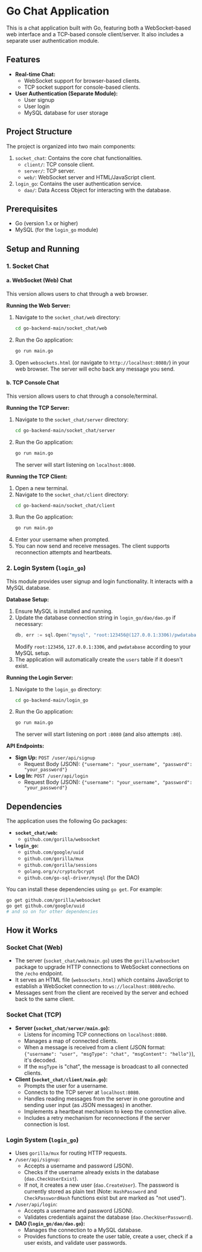 # Go Chat Application

This is a chat application built with Go, featuring both a WebSocket-based web interface and a TCP-based console client/server. It also includes a separate user authentication module.

## Features

  * **Real-time Chat:**
      * WebSocket support for browser-based clients.
      * TCP socket support for console-based clients.
  * **User Authentication (Separate Module):**
      * User signup
      * User login
      * MySQL database for user storage

## Project Structure

The project is organized into two main components:

1.  `socket_chat`: Contains the core chat functionalities.
      * `client/`: TCP console client.
      * `server/`: TCP server.
      * `web/`: WebSocket server and HTML/JavaScript client.
2.  `login_go`: Contains the user authentication service.
      * `dao/`: Data Access Object for interacting with the database.

## Prerequisites

  * Go (version 1.x or higher)
  * MySQL (for the `login_go` module)

## Setup and Running

### 1\. Socket Chat

#### a. WebSocket (Web) Chat

This version allows users to chat through a web browser.

**Running the Web Server:**

1.  Navigate to the `socket_chat/web` directory:
    ```bash
    cd go-backend-main/socket_chat/web
    ```
2.  Run the Go application:
    ```bash
    go run main.go
    ```
3.  Open `websockets.html` (or navigate to `http://localhost:8080/`) in your web browser. The server will echo back any message you send.

#### b. TCP Console Chat

This version allows users to chat through a console/terminal.

**Running the TCP Server:**

1.  Navigate to the `socket_chat/server` directory:
    ```bash
    cd go-backend-main/socket_chat/server
    ```
2.  Run the Go application:
    ```bash
    go run main.go
    ```
    The server will start listening on `localhost:8080`.

**Running the TCP Client:**

1.  Open a new terminal.
2.  Navigate to the `socket_chat/client` directory:
    ```bash
    cd go-backend-main/socket_chat/client
    ```
3.  Run the Go application:
    ```bash
    go run main.go
    ```
4.  Enter your username when prompted.
5.  You can now send and receive messages. The client supports reconnection attempts and heartbeats.

### 2\. Login System (`login_go`)

This module provides user signup and login functionality. It interacts with a MySQL database.

**Database Setup:**

1.  Ensure MySQL is installed and running.
2.  Update the database connection string in `login_go/dao/dao.go` if necessary:
    ```go
    db, err := sql.Open("mysql", "root:123456@(127.0.0.1:3306)/pwdatabase?parseTime=true")
    ```
    Modify `root:123456`, `127.0.0.1:3306`, and `pwdatabase` according to your MySQL setup.
3.  The application will automatically create the `users` table if it doesn't exist.

**Running the Login Server:**

1.  Navigate to the `login_go` directory:
    ```bash
    cd go-backend-main/login_go
    ```
2.  Run the Go application:
    ```bash
    go run main.go
    ```
    The server will start listening on port `:8080` (and also attempts `:80`).

**API Endpoints:**

  * **Sign Up:** `POST /user/api/signup`
      * Request Body (JSON): `{"username": "your_username", "password": "your_password"}`
  * **Log In:** `POST /user/api/login`
      * Request Body (JSON): `{"username": "your_username", "password": "your_password"}`

## Dependencies

The application uses the following Go packages:

  * **`socket_chat/web`:**
      * `github.com/gorilla/websocket`
  * **`login_go`:**
      * `github.com/google/uuid`
      * `github.com/gorilla/mux`
      * `github.com/gorilla/sessions`
      * `golang.org/x/crypto/bcrypt`
      * `github.com/go-sql-driver/mysql` (for the DAO)

You can install these dependencies using `go get`. For example:

```bash
go get github.com/gorilla/websocket
go get github.com/google/uuid
# and so on for other dependencies
```

## How it Works

### Socket Chat (Web)

  * The server (`socket_chat/web/main.go`) uses the `gorilla/websocket` package to upgrade HTTP connections to WebSocket connections on the `/echo` endpoint.
  * It serves an HTML file (`websockets.html`) which contains JavaScript to establish a WebSocket connection to `ws://localhost:8080/echo`.
  * Messages sent from the client are received by the server and echoed back to the same client.

### Socket Chat (TCP)

  * **Server (`socket_chat/server/main.go`):**
      * Listens for incoming TCP connections on `localhost:8080`.
      * Manages a map of connected clients.
      * When a message is received from a client (JSON format: `{"username": "user", "msgType": "chat", "msgContent": "hello"}`), it's decoded.
      * If the `msgType` is "chat", the message is broadcast to all connected clients.
  * **Client (`socket_chat/client/main.go`):**
      * Prompts the user for a username.
      * Connects to the TCP server at `localhost:8080`.
      * Handles reading messages from the server in one goroutine and sending user input (as JSON messages) in another.
      * Implements a heartbeat mechanism to keep the connection alive.
      * Includes a retry mechanism for reconnections if the server connection is lost.

### Login System (`login_go`)

  * Uses `gorilla/mux` for routing HTTP requests.
  * `/user/api/signup`:
      * Accepts a username and password (JSON).
      * Checks if the username already exists in the database (`dao.CheckUserExist`).
      * If not, it creates a new user (`dao.CreateUser`). The password is currently stored as plain text (Note: `HashPassword` and `CheckPasswordHash` functions exist but are marked as "not used").
  * `/user/api/login`:
      * Accepts a username and password (JSON).
      * Validates credentials against the database (`dao.CheckUserPassword`).
  * **DAO (`login_go/dao/dao.go`):**
      * Manages the connection to a MySQL database.
      * Provides functions to create the user table, create a user, check if a user exists, and validate user passwords.

